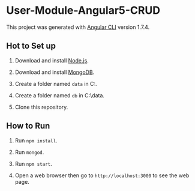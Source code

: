 # User-Module-Angular5-CRUD

This project was generated with [Angular CLI](https://github.com/angular/angular-cli) version 1.7.4.

## Hot to Set up

1. Download and install [Node.js](https://nodejs.org/en/).

2. Download and install [MongoDB](https://www.mongodb.com/download-center?jmp=nav#community).

3. Create a folder named `data` in C:\.

4. Create a folder named `db` in C:\data.

5. Clone this repository.

## How to Run

1. Run `npm install`.

2. Run `mongod`.

3. Run `npm start`.

4. Open a web browser then go to `http://localhost:3000` to see the web page.
